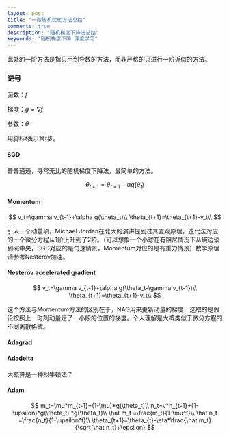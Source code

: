 ```yaml
---
layout: post
title: "一阶随机优化方法总结"
comments: true
description: "随机梯度下降法总结"
keywords: "随机梯度下降 深度学习"
---
```




此处的一阶方法是指只用到导数的方法，而非严格的只进行一阶近似的方法。

### 记号

函数：$f$

梯度：$g=\nabla f$

参数：$\theta$

用脚标$t$表示第$t$步。

#### SGD

普普通通，寻常无比的随机梯度下降法，最简单的方法。

$$
\theta_{t+1}=\theta_{t+1}-\alpha g(\theta_t)
$$

#### Momentum

$$
v_t=\gamma v_{t-1}+\alpha g(\theta_t)\\
\theta_{t+1}=\theta_{t+1}-v_t\\
$$

引入一个动量项，Michael Jordan在北大的演讲提到过其直观原理，迭代法对应的一个微分方程从1阶上升到了2阶。（可以想象一个小球在有阻尼情况下从碗边滚到碗中央，SGD对应的是匀速情景，Momentum对应的是有重力情景）数学原理请参考Nesterov加速。

####  Nesterov accelerated gradient

$$
v_t=\gamma v_{t-1}+\alpha g(\theta_t-\gamma v_{t-1})\\
\theta_{t+1}=\theta_{t+1}-v_t\\
$$

这个方法与Momentum方法的区别在于，NAG用来更新动量的梯度，选取的是假设按照上一时刻动量走了一小段的位置的梯度。个人理解是大概类似于微分方程的不同离散格式。

#### Adagrad

#### Adadelta

大概算是一种拟牛顿法？

#### Adam

$$
m_t=\mu*m_{t-1}+(1-\mu)*g(\theta_t)\\
n_t=v*n_{t-1}+(1-\upsilon)*g(\theta_t)’*g(\theta_t)\\
\hat m_t =\frac{m_t}{1-\mu^t}\\
\hat n_t =\frac{n_t}{1-\upsilon^t}\\
\theta_{t+1}=\theta_{t}-\eta*\frac{\hat m_t}{\sqrt{\hat n_t}+\epsilon}
$$
